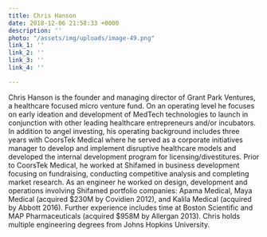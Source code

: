 ```yaml
---
title: Chris Hanson
date: 2018-12-06 21:58:33 +0000
description: ''
photo: "/assets/img/uploads/image-49.png"
link_1: ''
link_2: ''
link_3: ''
link_4: ''

---
```

Chris Hanson is the founder and managing director of Grant Park Ventures, a healthcare focused micro venture fund. On an operating level he focuses on early ideation and development of MedTech technologies to launch in conjunction with other leading healthcare entrepreneurs and/or incubators. In addition to angel investing, his operating background includes three years with CoorsTek Medical where he served as a corporate initiatives manager to develop and implement disruptive healthcare models and developed the internal development program for licensing/divestitures. Prior to CoorsTek Medical, he worked at Shifamed in business development focusing on fundraising, conducting competitive analysis and completing market research. As an engineer he worked on design, development and operations involving Shifamed portfolio companies: Apama Medical, Maya Medical (acquired $230M by Covidien 2012), and Kalila Medical (acquired by Abbott 2016). Further experience includes time at Boston Scientific and MAP Pharmaceuticals (acquired $958M by Allergan 2013). Chris holds multiple engineering degrees from Johns Hopkins University.
